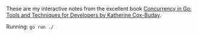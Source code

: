 These are my interactive notes from the excellent book [Concurrency in Go: Tools and Techniques for Developers by Katherine Cox-Buday](https://www.goodreads.com/book/show/30413199-concurrency-in-go).

Running: `go run ./`